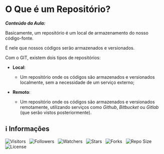 <!-- Título -->
# O Que é um Repositório?

***Conteúdo da Aula:***

Basicamente, um repositório é um local de armazenamento do nosso código-fonte.

É nele que nossos códigos serão armazenados e versionados.

Com o GIT, existem dois tipos de repositórios:

* **Local**:
  * Um repositório onde os códigos são armazenados e versionados localmente, sem a necessidade de um serviço externo;

* **Remoto**:
  * Um repositório onde os códigos são armazenados e versionados remotamente, utilizando serviços como *Github*, *Bitbucket* ou *Gitlab* (que serão vistos posteriormente).

<!-- Informações -->
## &#8505; Informações

![Visitors](https://api.visitorbadge.io/api/visitors?path=Devsgeeknerd%2Fcla-o-que-rep-rep-git-fun-bas&label=Visitantes&labelColor=%23700070&labelStyle=none&countColor=%23000fff&style=plastic&color=%23ffffff "Total de Visitantes")
&nbsp;
![Followers](https://img.shields.io/github/followers/Devsgeeknerd?style=p&label=Seguidores&labelColor=800080&color=000fff "Total de Seguidores")
&nbsp;
![Watchers](https://img.shields.io/github/watchers/Devsgeeknerd/cla-o-que-rep-rep-git-fun-bas?style=p&label=Observadores&labelColor=800080&color=000fff "Total de Observadores")
&nbsp;
![Stars](https://img.shields.io/github/stars/Devsgeeknerd/cla-o-que-rep-rep-git-fun-bas?style=p&label=Estrelas&labelColor=800080&color=000fff "Total de Estrelas")
&nbsp;
![Forks](https://img.shields.io/github/forks/Devsgeeknerd/cla-o-que-rep-rep-git-fun-bas?style=p&label=Bifurcações&labelColor=800080&color=000fff "Total de Bifurcações")
&nbsp;
![Repo Size](https://img.shields.io/github/repo-size/Devsgeeknerd/cla-o-que-rep-rep-git-fun-bas?style=p&label=Tamanho&labelColor=800080&color=000fff "Tamanho do Repositório")
&nbsp;
![License](https://img.shields.io/github/license/Devsgeeknerd/cla-o-que-rep-rep-git-fun-bas?style=p&label=Licença&labelColor=800080&color=000fff "Licença do Repositório")
